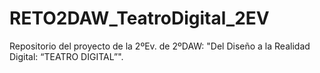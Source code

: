 # RETO2DAW_TeatroDigital_2EV
Repositorio del proyecto de la 2ºEv. de 2ºDAW: "Del Diseño a la Realidad Digital: “TEATRO DIGITAL”".
